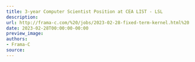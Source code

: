 ```yaml
---
title: 3-year Computer Scientist Position at CEA LIST - LSL
description:
url: http://frama-c.com/%20/jobs/2023-02-28-fixed-term-kernel.html%20
date: 2023-02-28T00:00:00-00:00
preview_image:
authors:
- Frama-C
source:
---
```



